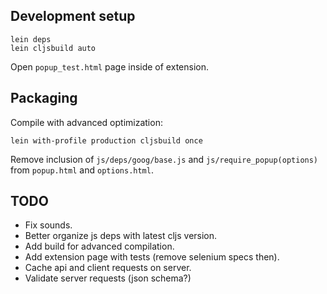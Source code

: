 ## Development setup
```
lein deps
lein cljsbuild auto
```

Open `popup_test.html` page inside of extension.

## Packaging
Compile with advanced optimization:
```
lein with-profile production cljsbuild once
```

Remove inclusion of `js/deps/goog/base.js` and `js/require_popup(options)`
from `popup.html` and `options.html`.

## TODO
- Fix sounds.
- Better organize js deps with latest cljs version.
- Add build for advanced compilation.
- Add extension page with tests (remove selenium specs then).
- Cache api and client requests on server.
- Validate server requests (json schema?)
